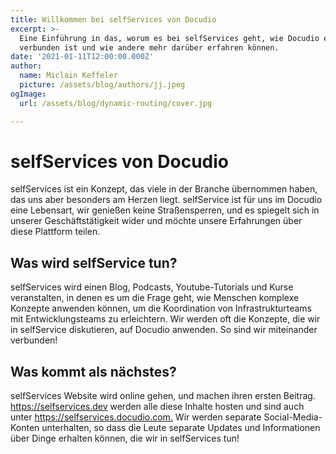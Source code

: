 ```yaml
---
title: Willkommen bei selfServices von Docudio
excerpt: >-
  Eine Einführung in das, worum es bei selfServices geht, wie Docudio eng damit
  verbunden ist und wie andere mehr darüber erfahren können.
date: '2021-01-11T12:00:00.000Z'
author:
  name: Miclain Keffeler
  picture: /assets/blog/authors/jj.jpeg
ogImage:
  url: /assets/blog/dynamic-routing/cover.jpg

---
```

# selfServices von Docudio

selfServices ist ein Konzept, das viele in der Branche übernommen haben, das uns aber besonders am Herzen liegt. selfService ist für uns im Docudio eine Lebensart, wir genießen keine Straßensperren, und es spiegelt sich in unserer Geschäftstätigkeit wider und möchte unsere Erfahrungen über diese Plattform teilen.

## Was wird selfService tun?

selfServices wird einen Blog, Podcasts, Youtube-Tutorials und Kurse veranstalten, in denen es um die Frage geht, wie Menschen komplexe Konzepte anwenden können, um die Koordination von Infrastrukturteams mit Entwicklungsteams zu erleichtern. Wir werden oft die Konzepte, die wir in selfService diskutieren, auf Docudio anwenden. So sind wir miteinander verbunden!

## Was kommt als nächstes?

selfServices Website wird online gehen, und machen ihren ersten Beitrag. <https://selfservices.dev> werden alle diese Inhalte hosten und sind auch unter <https://selfservices.docudio.com.> Wir werden separate Social-Media-Konten unterhalten, so dass die Leute separate Updates und Informationen über Dinge erhalten können, die wir in selfServices tun!
